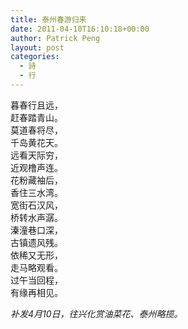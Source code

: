 ```yaml
---
title: 泰州春游归来
date: 2011-04-10T16:10:18+00:00
author: Patrick Peng
layout: post
categories:
  - 詩
  - 行
---
```

暮春行且远，  
赶春踏青山。  
莫道春将尽，  
千岛黄花天。  
远看天际穷，  
近观橹声连。  
花粉藏袖后，  
香住三水湾。  
宽街石汉风，  
桥转水声潺。  
溱潼巷口深，  
古镇遗风残。  
依稀又无形，  
走马略观看。  
过午当回程，  
有缘再相见。

*补发4月10日，往兴化赏油菜花、泰州略揽。*